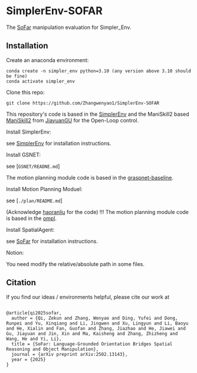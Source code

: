# SimplerEnv-SOFAR

The [SoFar](https://arxiv.org/pdf/2502.13143) manipulation evaluation for Simpler_Env.

## Installation

Create an anaconda environment:

```
conda create -n simpler_env python=3.10 (any version above 3.10 should be fine)
conda activate simpler_env
```

Clone this repo:

```
git clone https://github.com/Zhangwenyao1/SimplerEnv-SOFAR
```

This repository's code is based in the [SimplerEnv](https://github.com/simpler-env/SimplerEnv) and the ManiSkill2 based [ManiSkill2](https://github.com/Jiayuan-Gu/ManiSkill2_real2sim) from [JiayuanGU](https://github.com/Jiayuan-Gu) for the Open-Loop control.

Install SimplerEnv:

see [SimplerEnv](https://github.com/simpler-env/SimplerEnv) for installation instructions.

Install GSNET:

see [`GSNET/READNE.md`]

The motion planning module code is based in the [graspnet-baseline](https://github.com/graspnet/graspnet-baseline).

Install Motion Planning Moduel:

see [`./plan/README.md`]

(Acknowledge [haoranliu](https://github.com/lhrrhl0419) for the code) !!!
The motion planning module code is based in the [ompl](https://github.com/lyfkyle/pybullet_ompl).

Install SpatialAgent:

see [SoFar](https://github.com/qizekun/SoFar) for installation instructions.


Notion:

You need modify the relative/absolute path in some files.

## Citation

If you find our ideas / environments helpful, please cite our work at

```

@article{qi2025sofar,
  author = {Qi, Zekun and Zhang, Wenyao and Ding, Yufei and Dong, Runpei and Yu, Xinqiang and Li, Jingwen and Xu, Lingyun and Li, Baoyu and He, Xialin and Fan, Guofan and Zhang, Jiazhao and He, Jiawei and Gu, Jiayuan and Jin, Xin and Ma, Kaisheng and Zhang, Zhizheng and Wang, He and Yi, Li},
  title = {SoFar: Language-Grounded Orientation Bridges Spatial Reasoning and Object Manipulation},
  journal = {arXiv preprint arXiv:2502.13143},
  year = {2025}
}
```
